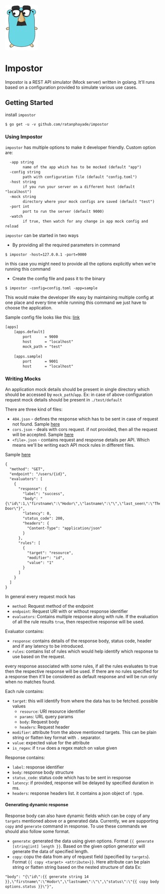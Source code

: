 ![inpostor](impostor.png)

# Impostor
Impostor is a REST API simulator (Mock server) written in golang. It'll runs based on a configuration provided to simulate various use cases.

## Getting Started
install `impostor`
```
$ go get -u -v github.com/ratanphayade/impostor
```

### Using Impostor
`impostor` has multiple options to make it developer friendly. Custom option are:
```
  -app string
    	name of the app which has to be mocked (default "app")
  -config string
    	path with configuration file (default "config.toml")
  -host string
    	if you run your server on a different host (default "localhost")
  -mock string
    	directory where your mock configs are saved (default "test")
  -port int
    	port to run the server (default 9000)
  -watch
    	if true, then watch for any change in app mock config and reload
```

`impostor` can be started in two ways

- By providing all the required parameters in command
```
$ impostor -host=127.0.0.1 -port=9000
```
in this case you might need to provide all the options explicitly when we're running this command

- Create the config file and pass it to the binary
```
$ impostor -config=config.toml -app=sample
```
This would make the developer life easy by maintaining multiple config at one place and every time while running this command we just have to choose the application.

Sample config file looks like this: [link](https://github.com/ratanphayade/impostor/blob/master/config.toml)
```
[apps]
    [apps.default]
        port      = 9000
        host      = "localhost"
        mock_path = "test"

    [apps.sample]
        port      = 9001
        host      = "localhost"
```

### Writing Mocks

An application mock details should be present in single directory which should be accessed by
`mock_path`/`app`. Ex: in case of above configuration request mock details should be present in `./test/default`

There are three kind of files:
- `404.json`    - defines the response which has to be sent in case of request not found. Sample [here](https://github.com/ratanphayade/impostor/blob/master/test/app/404.json)
- `cors.json`   - deals with cors request. if not provided, then all the request will be accepted. Sample [here](https://github.com/ratanphayade/impostor/blob/master/test/app/cors.json)
- `<file>.json` - contains request and response details per API. Which means we'll be writing each API mock rules in different files.

 Sample [here](https://github.com/ratanphayade/impostor/blob/master/test/app/users_list.json)

```
{
  "method": "GET",
  "endpoint": "/users/{id}",
  "evaluators": [
    {
      "response": {
        "label": "success",
        "body": "{\"id\":1,\"firstname\":\"Hodor\",\"lastname\":\"\",\"last_seen\":\"The Door\"}",
        "latency": 0,
        "status_code": 200,
        "headers": {
          "Content-Type": "application/json"
        }
      },
      "rules": [
        {
          "target": "resource",
          "modifier": "id",
          "value": "1"
        }
      ]
    }
  ]
}
```

In general every request mock has
* `method`: Request method of the endpoint
* `endpoint`: Request URI with or without response identifier
* `evaluators`: Contains multiple response along with rule. If the evaluation of all the rule results `true`, then respective response will be used.

Evaluator contains:
- `response`: contains details of the response body, status code, header and if any latency to be introduced.
- `rules`: contains list of rules which would help identify which response to use based on the request.

every response associated with some rules, if all the rules evaluates to true then the respective response will be used. If there are no rules specified for a response then it'll be considered as default response and will be run only when no matches found.

Each rule contains:
- `target`: this will identify from where the data has to be fetched. possible values
   - `resource`: URI resource identifier
   - `params`: URL query params
   - `body`: Request body
   - `headers`: Request header
- `modifier`: attribute from the above mentioned targets. This can be plain string or flatten key format with `.` separator.
- `value`: expected value for the attribute
- `is_regex`: if `true` does a regex match on value given

Response contains:
- `label`: response identifier
- `body`: response body structure
- `status_code`: status code which has to be sent in response
- `latency`: if provided, response will be delayed by specified duration in ms.
- `headers`: response headers list. it contains a json object of <string>:<string> type.

#### Generating dynamic response

Response body can also have dynamic fields which can be copy of any `targets` mentioned above or a generated data. Currently, we are supporting
`copy` and `generate` command in response. To use these commands we should also follow some format.

- `generate`: generated the data using given options. Format `{{ generate [string|int] length }}`. Based on the given option generator will generate the data of specified length.
- `copy`: copu the data from any of request field (specified by `targets`). Format `{{ copy <target> <attribute>}}`. Here attribute can be plain string or flatten string based on the nested structure of data
Ex:
```
"body": "{\"id\":{{ generate string 14 }},\"firstname\":\"Hodor\",\"lastname\":\"\",\"status\":\"{{ copy body options.status }}\"}",
```

